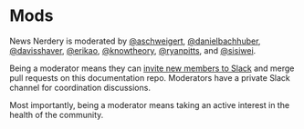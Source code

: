 # Mods

News Nerdery is moderated by [@aschweigert](https://github.com/aschweigert), [@danielbachhuber](http://github.com/danielbachhuber), [@davisshaver](http://github.com/davisshaver), [@erikao](http://github.com/erikao), [@knowtheory](https://github.com/knowtheory), [@ryanpitts](http://github.com/ryanpitts), and [@sisiwei](http://github.com/sisiwei).

Being a moderator means they can [invite new members to Slack](https://newsnerdery.slack.com/admin/invites) and merge pull requests on this documentation repo. Moderators have a private Slack channel for coordination discussions.

Most importantly, being a moderator means taking an active interest in the health of the community.
